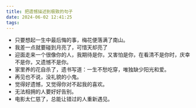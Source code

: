 ```yaml
---
title: 把遗憾描述到极致的句子
date: 2024-06-02 12:41:25
tags:
---
```


* 只要想起一生中最后悔的事，梅花便落满了南山。
* 我差一点就要碰到月亮了，可惜天却亮了
* 迎面走来一个很像你的人，我期待是你，又害怕是你，在看清不是你时，庆幸不是你，又遗憾不是你。
* 家里养的花自杀了，遗书写道：一生不愁吃穿，唯独缺少阳光和爱。
* 再见也不说，没礼貌的小鬼。
* 觉得好遗憾，又觉得你对不起我的喜欢。
* 无法相拥的人要好好告别。
* 电影太仁慈了，总能让错过的人重新遇见。